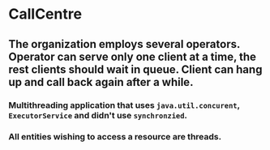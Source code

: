 # CallCentre

## The organization employs several operators. Operator can serve only one client at a time, the rest clients should wait in queue. Client can hang up and call back again after a while.  


### Multithreading application that uses `java.util.concurent`, `ExecutorService` and didn't use `synchronzied`.
### All entities wishing to access a resource are threads. 

